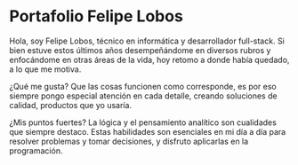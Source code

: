 # Portafolio Felipe Lobos


Hola, soy Felipe Lobos, técnico en informática y desarrollador full-stack. Si bien estuve estos últimos años desempeñándome en diversos rubros y enfocándome en otras áreas de la vida, hoy retomo a donde había quedado, a lo que me motiva.

¿Qué me gusta? Que las cosas funcionen como corresponde, es por eso siempre pongo especial atención en cada detalle, creando soluciones de calidad, productos que yo usaría. 

¿Mis puntos fuertes? La lógica y el pensamiento analítico son cualidades que siempre destaco. Estas habilidades son esenciales en mi día a día para resolver problemas y tomar decisiones, y disfruto aplicarlas en la programación.
